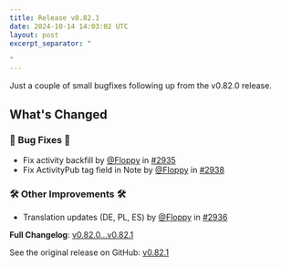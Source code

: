 ```yaml
---
title: Release v0.82.1
date: 2024-10-14 14:03:02 UTC
layout: post
excerpt_separator: "

"
---
```

Just a couple of small bugfixes following up from the v0.82.0 release.

## What's Changed
### 🐛 Bug Fixes 🐛
* Fix activity backfill by [@Floppy](https://github.com/Floppy) in [#2935](https://github.com/manyfold3d/manyfold/pull/2935)
* Fix ActivityPub tag field in Note by [@Floppy](https://github.com/Floppy) in [#2938](https://github.com/manyfold3d/manyfold/pull/2938)
### 🛠️ Other Improvements 🛠️
* Translation updates (DE, PL, ES) by [@Floppy](https://github.com/Floppy) in [#2936](https://github.com/manyfold3d/manyfold/pull/2936)


**Full Changelog**: [v0.82.0...v0.82.1](https://github.com/manyfold3d/manyfold/compare/v0.82.0...v0.82.1)

See the original release on GitHub: [v0.82.1](https://github.com/manyfold3d/manyfold/releases/tag/v0.82.1)
